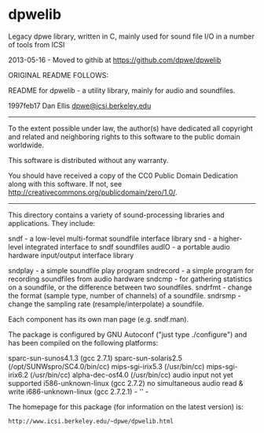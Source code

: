 dpwelib
=======

Legacy dpwe library, written in C, mainly used for sound file I/O in a number of tools from ICSI

2013-05-16 - Moved to githib at https://github.com/dpwe/dpwelib



ORIGINAL README FOLLOWS:

README for dpwelib - a utility library, mainly for audio and soundfiles.

1997feb17 Dan Ellis <dpwe@icsi.berkeley.edu>

******
To the extent possible under law, the author(s) have dedicated all
copyright and related and neighboring rights to this software to the
public domain worldwide. 

This software is distributed without any warranty.  

You should have received a copy of the CC0 Public Domain Dedication
along with this software. If not, see
<http://creativecommons.org/publicdomain/zero/1.0/>.
******

This directory contains a variety of sound-processing libraries and 
applications.  They include:

sndf	- a low-level multi-format soundfile interface library
snd	- a higher-level integrated interface to sndf soundfiles
audIO	- a portable audio hardware input/output interface library

sndplay   - a simple soundfile play program
sndrecord - a simple program for recording soundfiles from audio hardware
sndcmp    - for gathering statistics on a soundfile, or the difference 
	    between two soundfiles.
sndrfmt   - change the format (sample type, number of channels) of a soundfile.
sndrsmp   - change the sampling rate (resample/interpolate) a soundfile.

Each component has its own man page (e.g. sndf.man).

The package is configured by GNU Autoconf ("just type ./configure") and 
has been compiled on the following platforms:

sparc-sun-sunos4.1.3	(gcc 2.7.1)
sparc-sun-solaris2.5	(/opt/SUNWspro/SC4.0/bin/cc)
mips-sgi-irix5.3	(/usr/bin/cc)
mips-sgi-irix6.2	(/usr/bin/cc)
alpha-dec-osf4.0	(/usr/bin/cc)	audio input not yet supported
i586-unknown-linux	(gcc 2.7.2)	no simultaneous audio read & write
i686-unknown-linux	(gcc 2.7.2.1)		- '' -

The homepage for this package (for information on the latest version) is:

    http://www.icsi.berkeley.edu/~dpwe/dpwelib.html
